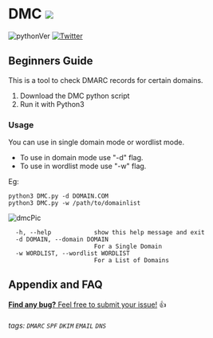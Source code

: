 DMC ![](https://cdn.discordapp.com/attachments/666990519913807875/728307101633347656/backpropagation_neural_network-64.png)
===
![pythonVer](https://img.shields.io/badge/python-v3.7-blue)
[![Twitter](https://img.shields.io/badge/twitter-@DhtX_-blue.svg)](https://twitter.com/DhtX_)

## Beginners Guide

This is a tool to check DMARC records for certain domains.

1. Download the DMC python script
2. Run it with Python3

### Usage
You can use in single domain mode or wordlist mode.
+ To use in domain mode use "-d" flag.
+ To use in wordlist mode use "-w" flag.

Eg:
``` 
python3 DMC.py -d DOMAIN.COM
python3 DMC.py -w /path/to/domainlist
```
![dmcPic](https://cdn.discordapp.com/attachments/666990519913807875/728303836887777331/unknown.png)
```
  -h, --help            show this help message and exit
  -d DOMAIN, --domain DOMAIN
                        For a Single Domain
  -w WORDLIST, --wordlist WORDLIST
                        For a List of Domains

```

## Appendix and FAQ

[**Find any bug?** Feel free to submit your issue!](https://github.com/DhelthaX/DMC/issues) :thumbsup:

###### tags: `DMARC` `SPF` `DKIM` `EMAIL` `DNS`
